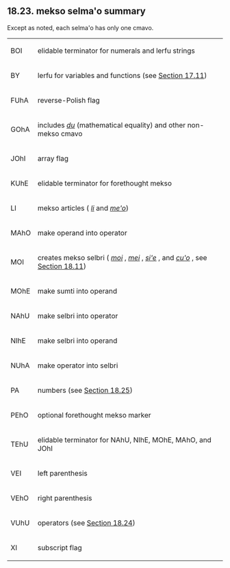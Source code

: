 <a id="section-selmaho-summary"></a>18.23. <a id="c18s23"></a>mekso selma'o summary
-----------------------------------------------------------------------------------

Except as noted, each selma'o has only one cmavo.

<table class="cmavo-list"><colgroup></colgroup><tbody><tr class="cmavo-entry"><td class="selmaho"><p class="selmaho">BOI</p></td><td class="description"><p class="description">elidable terminator for numerals and lerfu strings</p></td></tr><tr class="cmavo-entry"><td class="selmaho"><p class="selmaho">BY</p></td><td class="description"><p class="description">lerfu for variables and functions (see <a class="xref" href="section-math.html" title="17.11.&nbsp;Mathematical uses of lerfu strings">Section&nbsp;17.11</a>)</p></td></tr><tr class="cmavo-entry"><td class="selmaho"><p class="selmaho">FUhA</p></td><td class="description"><p class="description">reverse-Polish flag</p></td></tr><tr class="cmavo-entry"><td class="selmaho"><p class="selmaho">GOhA</p></td><td class="description"><p class="description">includes <span xml:lang="jbo" class="foreignphrase" lang="jbo"><em xml:lang="jbo" class="foreignphrase" lang="jbo"><a id="id-1.19.25.4.5.2.1.1.1" class="indexterm"></a><a class="glossterm" href="go01.html#valsi-du"><em class="glossterm">du</em></a></em></span> (mathematical equality) and other non-mekso cmavo</p></td></tr><tr class="cmavo-entry"><td class="selmaho"><p class="selmaho">JOhI</p></td><td class="description"><p class="description">array flag</p></td></tr><tr class="cmavo-entry"><td class="selmaho"><p class="selmaho">KUhE</p></td><td class="description"><p class="description">elidable terminator for forethought mekso</p></td></tr><tr class="cmavo-entry"><td class="selmaho"><p class="selmaho">LI</p></td><td class="description"><p class="description">mekso articles ( <span xml:lang="jbo" class="foreignphrase" lang="jbo"><em xml:lang="jbo" class="foreignphrase" lang="jbo"><a id="id-1.19.25.4.8.2.1.1.1" class="indexterm"></a><a class="glossterm" href="go01.html#valsi-li"><em class="glossterm">li</em></a></em></span> and <span xml:lang="jbo" class="foreignphrase" lang="jbo"><em xml:lang="jbo" class="foreignphrase" lang="jbo"><a id="id-1.19.25.4.8.2.1.2.1" class="indexterm"></a><a class="glossterm" href="go01.html#valsi-meho"><em class="glossterm">me'o</em></a></em></span>)</p></td></tr><tr class="cmavo-entry"><td class="selmaho"><p class="selmaho">MAhO</p></td><td class="description"><p class="description">make operand into operator</p></td></tr><tr class="cmavo-entry"><td class="selmaho"><p class="selmaho">MOI</p></td><td class="description"><p class="description">creates mekso selbri ( <span xml:lang="jbo" class="foreignphrase" lang="jbo"><em xml:lang="jbo" class="foreignphrase" lang="jbo"><a id="id-1.19.25.4.10.2.1.1.1" class="indexterm"></a><a class="glossterm" href="go01.html#valsi-moi"><em class="glossterm">moi</em></a></em></span> , <span xml:lang="jbo" class="foreignphrase" lang="jbo"><em xml:lang="jbo" class="foreignphrase" lang="jbo"><a id="id-1.19.25.4.10.2.1.2.1" class="indexterm"></a><a class="glossterm" href="go01.html#valsi-mei"><em class="glossterm">mei</em></a></em></span> , <span xml:lang="jbo" class="foreignphrase" lang="jbo"><em xml:lang="jbo" class="foreignphrase" lang="jbo"><a id="id-1.19.25.4.10.2.1.3.1" class="indexterm"></a><a class="glossterm" href="go01.html#valsi-sihe"><em class="glossterm">si'e</em></a></em></span> , and <span xml:lang="jbo" class="foreignphrase" lang="jbo"><em xml:lang="jbo" class="foreignphrase" lang="jbo"><a id="id-1.19.25.4.10.2.1.4.1" class="indexterm"></a><a class="glossterm" href="go01.html#valsi-cuho"><em class="glossterm">cu'o</em></a></em></span> , see <a class="xref" href="section-mekso-selbri.html" title="18.11.&nbsp;Special mekso selbri">Section&nbsp;18.11</a>)</p></td></tr><tr class="cmavo-entry"><td class="selmaho"><p class="selmaho">MOhE</p></td><td class="description"><p class="description">make sumti into operand</p></td></tr><tr class="cmavo-entry"><td class="selmaho"><p class="selmaho">NAhU</p></td><td class="description"><p class="description">make selbri into operator</p></td></tr><tr class="cmavo-entry"><td class="selmaho"><p class="selmaho">NIhE</p></td><td class="description"><p class="description">make selbri into operand</p></td></tr><tr class="cmavo-entry"><td class="selmaho"><p class="selmaho">NUhA</p></td><td class="description"><p class="description">make operator into selbri</p></td></tr><tr class="cmavo-entry"><td class="selmaho"><p class="selmaho">PA</p></td><td class="description"><p class="description">numbers (see <a class="xref" href="section-pa.html" title="18.25.&nbsp;Complete table of PA cmavo: digits, punctuation, and other numbers">Section&nbsp;18.25</a>)</p></td></tr><tr class="cmavo-entry"><td class="selmaho"><p class="selmaho">PEhO</p></td><td class="description"><p class="description">optional forethought mekso marker</p></td></tr><tr class="cmavo-entry"><td class="selmaho"><p class="selmaho">TEhU</p></td><td class="description"><p class="description">elidable terminator for NAhU, NIhE, MOhE, MAhO, and JOhI</p></td></tr><tr class="cmavo-entry"><td class="selmaho"><p class="selmaho">VEI</p></td><td class="description"><p class="description">left parenthesis</p></td></tr><tr class="cmavo-entry"><td class="selmaho"><p class="selmaho">VEhO</p></td><td class="description"><p class="description">right parenthesis</p></td></tr><tr class="cmavo-entry"><td class="selmaho"><p class="selmaho">VUhU</p></td><td class="description"><p class="description">operators (see <a class="xref" href="section-vuhu.html" title="18.24.&nbsp;Complete table of VUhU cmavo, with operand structures">Section&nbsp;18.24</a>)</p></td></tr><tr class="cmavo-entry"><td class="selmaho"><p class="selmaho">XI</p></td><td class="description"><p class="description">subscript flag</p></td></tr></tbody></table>